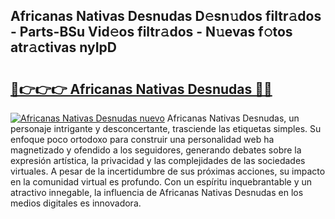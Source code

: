 ## Africanas Nativas Desnudas D𝚎sn𝚞dos filtr𝚊dos - Parts-BSu Vid𝚎os filtr𝚊dos - N𝚞evas f𝚘tos atr𝚊ctivas nyIpD

# <h2><a href="http://mb0uaa.tromn.icu/?c=Africanas+Nativas+Desnudas">🔗👉👉👉 Africanas Nativas Desnudas 🔗🔗</a></h2>

[![Africanas Nativas Desnudas nuevo](https://i.imgur.com/pEAQMta.gif)](http://mb0uaa.tromn.icu/?c=Africanas+Nativas+Desnudas)
Africanas Nativas Desnudas, un personaje intrigante y desconcertante, trasciende las etiquetas simples. Su enfoque poco ortodoxo para construir una personalidad web ha magnetizado y ofendido a los seguidores, generando debates sobre la expresión artística, la privacidad y las complejidades de las sociedades virtuales. A pesar de la incertidumbre de sus próximas acciones, su impacto en la comunidad virtual es profundo. Con un espíritu inquebrantable y un atractivo innegable, la influencia de Africanas Nativas Desnudas en los medios digitales es innovadora.
